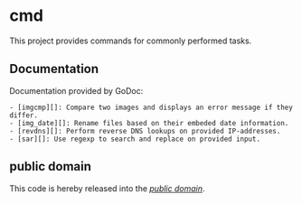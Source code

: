 cmd
===

This project provides commands for commonly performed tasks.

Documentation
-------------

Documentation provided by GoDoc:

	- [imgcmp][]: Compare two images and displays an error message if they differ.
	- [img_date][]: Rename files based on their embeded date information.
	- [revdns][]: Perform reverse DNS lookups on provided IP-addresses.
	- [sar][]: Use regexp to search and replace on provided input.

[imgcmp]: http://godoc.org/github.com/mewkiz/cmd/imgcmp
[img_date]: http://godoc.org/github.com/mewkiz/cmd/img_date
[revdns]: http://godoc.org/github.com/mewkiz/cmd/revdns
[sar]: http://godoc.org/github.com/mewkiz/cmd/sar

public domain
-------------

This code is hereby released into the *[public domain][]*.

[public domain]: https://creativecommons.org/publicdomain/zero/1.0/
